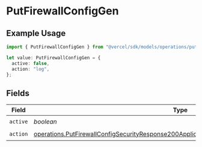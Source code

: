 # PutFirewallConfigGen

## Example Usage

```typescript
import { PutFirewallConfigGen } from "@vercel/sdk/models/operations/putfirewallconfig.js";

let value: PutFirewallConfigGen = {
  active: false,
  action: "log",
};
```

## Fields

| Field                                                                                                                                                                                                        | Type                                                                                                                                                                                                         | Required                                                                                                                                                                                                     | Description                                                                                                                                                                                                  |
| ------------------------------------------------------------------------------------------------------------------------------------------------------------------------------------------------------------ | ------------------------------------------------------------------------------------------------------------------------------------------------------------------------------------------------------------ | ------------------------------------------------------------------------------------------------------------------------------------------------------------------------------------------------------------ | ------------------------------------------------------------------------------------------------------------------------------------------------------------------------------------------------------------ |
| `active`                                                                                                                                                                                                     | *boolean*                                                                                                                                                                                                    | :heavy_check_mark:                                                                                                                                                                                           | N/A                                                                                                                                                                                                          |
| `action`                                                                                                                                                                                                     | [operations.PutFirewallConfigSecurityResponse200ApplicationJSONResponseBodyActiveCrsGenAction](../../models/operations/putfirewallconfigsecurityresponse200applicationjsonresponsebodyactivecrsgenaction.md) | :heavy_check_mark:                                                                                                                                                                                           | N/A                                                                                                                                                                                                          |